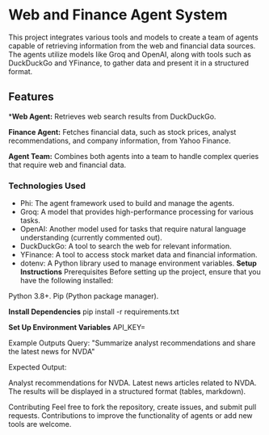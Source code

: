 # Web and Finance Agent System
This project integrates various tools and models to create a team of agents capable of retrieving information from the web and financial data sources. 
The agents utilize models like Groq and OpenAI, along with tools such as DuckDuckGo and YFinance, to gather data and present it in a structured format.

## Features
***Web Agent:** Retrieves web search results from DuckDuckGo.

**Finance Agent:** Fetches financial data, such as stock prices, analyst recommendations, and company information, from Yahoo Finance.

**Agent Team:** Combines both agents into a team to handle complex queries that require web and financial data.

### Technologies Used
- Phi: The agent framework used to build and manage the agents.
- Groq: A model that provides high-performance processing for various tasks.
- OpenAI: Another model used for tasks that require natural language understanding (currently commented out).
- DuckDuckGo: A tool to search the web for relevant information.
- YFinance: A tool to access stock market data and financial information.
- dotenv: A Python library used to manage environment variables.
**Setup Instructions**
Prerequisites
Before setting up the project, ensure that you have the following installed:

Python 3.8+.
Pip (Python package manager).

**Install Dependencies**
pip install -r requirements.txt

**Set Up Environment Variables**
API_KEY=<your-api-key>


Example Outputs
Query: "Summarize analyst recommendations and share the latest news for NVDA"

Expected Output:

Analyst recommendations for NVDA.
Latest news articles related to NVDA.
The results will be displayed in a structured format (tables, markdown).

Contributing
Feel free to fork the repository, create issues, and submit pull requests. Contributions to improve the functionality of agents or add new tools are welcome.
